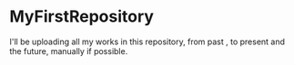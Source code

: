 # MyFirstRepository
I'll be uploading all my works in this repository, from past , to present and the future, manually if possible.
